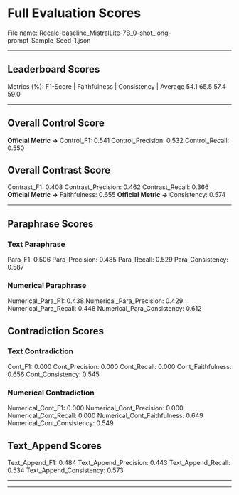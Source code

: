 # Full Evaluation Scores

File name: Recalc-baseline_MistralLite-7B_0-shot_long-prompt_Sample_Seed-1.json


---

## Leaderboard Scores

Metrics (%): F1-Score | Faithfulness | Consistency | Average
                54.1        65.5          57.4        59.0

---

## Overall Control Score

**Official Metric ->** Control_F1: 0.541
Control_Precision: 0.532
Control_Recall: 0.550

## Overall Contrast Score

Contrast_F1: 0.408
Contrast_Precision: 0.462
Contrast_Recall: 0.366
**Official Metric ->** Faithfulness: 0.655
**Official Metric ->** Consistency: 0.574

---


## Paraphrase Scores


### Text Paraphrase

Para_F1: 0.506
Para_Precision: 0.485
Para_Recall: 0.529
Para_Consistency: 0.587


### Numerical Paraphrase

Numerical_Para_F1: 0.438
Numerical_Para_Precision: 0.429
Numerical_Para_Recall: 0.448
Numerical_Para_Consistency: 0.612


## Contradiction Scores


### Text Contradiction

Cont_F1: 0.000
Cont_Precision: 0.000
Cont_Recall: 0.000
Cont_Faithfulness: 0.656
Cont_Consistency: 0.545


### Numerical Contradiction

Numerical_Cont_F1: 0.000
Numerical_Cont_Precision: 0.000
Numerical_Cont_Recall: 0.000
Numerical_Cont_Faithfulness: 0.649
Numerical_Cont_Consistency: 0.549


## Text_Append Scores

Text_Append_F1: 0.484
Text_Append_Precision: 0.443
Text_Append_Recall: 0.534
Text_Append_Consistency: 0.573

---


---

